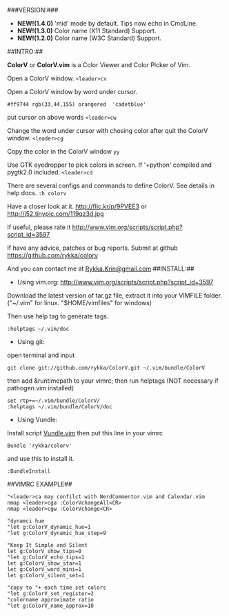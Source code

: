 ###VERSION:###
- **NEW!(1.4.0)**  'mid' mode by default. Tips now echo in CmdLine.
- **NEW!(1.3.0)**  Color name (X11 Standard) Support.
- **NEW!(1.2.0)**  Color name (W3C Standard) Support.

##INTRO:##
    
**ColorV** or **ColorV.vim** is a Color Viewer and Color Picker of Vim.

Open a ColorV window.
`<leader>cv`

Open a ColorV window by word under cursor.

    #ff9744 rgb(33,44,155) orangered  'cadetblue'

put cursor on above words 
`<leader>cw`

Change the word under cursor with chosing color after quit the ColorV window.
`<leader>cg`

Copy the color in the ColorV window
`yy`

Use GTK eyedropper to pick colors in screen.
If '+python' compiled and pygtk2.0 included.
`<leader>cd`

There are several configs and commands to define ColorV. 
See details in help docs.
`:h colorv`

Have a closer look at it. http://flic.kr/p/9PVEE3 
or http://i52.tinypic.com/119qz3d.jpg

If useful, please rate it
http://www.vim.org/scripts/script.php?script_id=3597

If have any advice, patches or bug reports.
Submit at github 
https://github.com/rykka/colorv

And you can contact me at <Rykka.Krin@gmail.com>
##INSTALL:##
    
- Using vim.org: http://www.vim.org/scripts/script.php?script_id=3597

Download the latest version of tar.gz file, extract it into your VIMFILE folder.("~/.vim" for linux. "$HOME/vimfiles" for windows)

Then use help tag to generate tags.

    :helptags ~/.vim/doc

- Using git:

open terminal and input

    git clone git://github.com/rykka/ColorV.git ~/.vim/bundle/ColorV

then add &runtimepath to your vimrc; then run helptags
(NOT necessary if pathogen.vim installed) 

    set rtp+=~/.vim/bundle/ColorV/
    :helptags ~/.vim/bundle/ColorV/doc

- Using Vundle:

Install script [Vundle.vim](https://github.com/gmarik/vundle)
then put this line in your vimrc

    Bundle 'rykka/colorv'

and use this to install it.

    :BundleInstall

##VIMRC EXAMPLE##

    "<leader>ca may confilct with NerdCommentor.vim and Calendar.vim
    nmap <leader>cga :ColorVchangeAll<CR>
    nmap <leader>cgw :ColorVchange<CR>
    
    "dynamci hue
    "let g:ColorV_dynamic_hue=1
    "let g:ColorV_dynamic_hue_step=9

    "Keep It Simple and Silent
    let g:ColorV_show_tips=0
    "let g:ColorV_echo_tips=1
    let g:ColorV_show_star=1
    let g:ColorV_word_mini=1
    let g:ColorV_silent_set=1
    
    "copy to "+ each time set colors
    "let g:ColorV_set_register=2
    "colorname approximate ratio
    "let g:ColorV_name_approx=10
